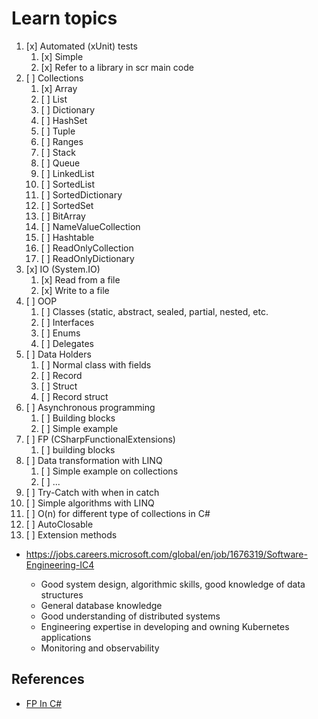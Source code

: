 # Learn topics

1. [x] Automated (xUnit) tests
   1. [x] Simple
   2. [x] Refer to a library in scr main code
2. [ ] Collections
   1. [x] Array
   2. [ ] List
   3. [ ] Dictionary
   4. [ ] HashSet
   5. [ ] Tuple
   6. [ ] Ranges
   7. [ ] Stack
   8. [ ] Queue
   9. [ ] LinkedList
   10. [ ] SortedList
   11. [ ] SortedDictionary
   12. [ ] SortedSet
   13. [ ] BitArray
   14. [ ] NameValueCollection
   15. [ ] Hashtable
   16. [ ] ReadOnlyCollection
   17. [ ] ReadOnlyDictionary
3. [x] IO (System.IO)
   1. [x] Read from a file
   2. [x] Write to a file
4. [ ] OOP
   1. [ ] Classes (static, abstract, sealed, partial, nested, etc.
   2. [ ] Interfaces
   3. [ ] Enums
   4. [ ] Delegates
5. [ ] Data Holders
   1. [ ] Normal class with fields
   2. [ ] Record
   3. [ ] Struct
   4. [ ] Record struct
6. [ ] Asynchronous programming
   1. [ ] Building blocks
   2. [ ] Simple example
7. [ ] FP (CSharpFunctionalExtensions)
   1. [ ] building blocks 
8. [ ] Data transformation with LINQ
   1. [ ] Simple example on collections
   2. [ ] ...
9. [ ] Try-Catch with when in catch
10. [ ] Simple algorithms with LINQ
11. [ ] O(n) for different type of collections in C#
12. [ ] AutoClosable
13. [ ] Extension methods



- https://jobs.careers.microsoft.com/global/en/job/1676319/Software-Engineering-IC4

   - Good system design, algorithmic skills, good knowledge of data structures
   - General database knowledge
   - Good understanding of distributed systems
   - Engineering expertise in developing and owning Kubernetes applications
   - Monitoring and observability


## References

- [FP In C#](https://youtu.be/CLKZ7ZgVido?t=2106)